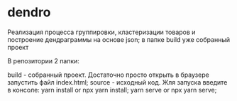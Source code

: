 # dendro
 Реализация процесса группировки, кластеризации товаров и построение дендраграммы на основе json;
 в папке build уже собранный проект
 
 В репозитории 2 папки:
 
 build - собранный проект. Достаточно просто открыть в браузере запустить файл index.html;
 source - исходный код. Жля запуска введите в консоле:
 yarn install or npx yarn install;
 yarn serve or npx yarn serve;
